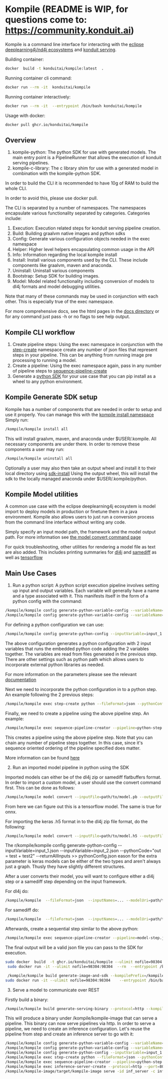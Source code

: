 # Kompile (README is WIP, for questions come to: https://community.konduit.ai)

Kompile  is a command line interface for interacting with 
the [eclipse deeplearning4j/nd4j ecosystems](https://github.com/eclipse/deeplearning4j) and [konduit serving](https://github.com/KonduitAI/konduit-serving).


Building container:
```bash
docker  build -t konduitai/kompile:latest  .
```

Running container cli command:
```bash
docker run --rm -it  konduitai/kompile
```

Running container interactively:
```bash
docker run --rm -it  --entrypoint /bin/bash konduitai/kompile
```


Usage with docker:
```bash
docker pull ghcr.io/konduitai/kompile
```

Overview
--------------

1. kompile-python: The python SDK for use with generated models. The main entry point is a PipelineRunner that allows the execution of konduit serving pipelines.
2. kompile-c-library: The c library shim for use with a generated model in combination with the kompile-python SDK.


In order to build the CLI it is recommended to have 10g of RAM to build the whole CLI.

In order to avoid this, please use docker pull.

The CLI is separated by a number of namespaces.
The namespaces encapsulate various functionality
separated by categories. Categories include:

1. Execution: Execution related steps for konduit serving pipeline creation.
2. Build: Building graalvm native images and python sdks
3. Config: Generate various configuration objects needed in the exec namespace
4. Helper: Higher level helpers encapsulating common usage in the API
5. Info: Information regarding the local kompile install
6. Install: Install various components used by the CLI. These include components like graalvm, maven and anaconda.
7. Uninstall: Uninstall various components
8. Bootstrap: Setup SDK for building images.
9. Model: Model related functionality including conversion of models to dl4j formats and model debugging utilities.


Note that many of these commands may be used in conjunction with each other.
This is especially true of the exec namespace.

For more comprehensive docs, see the html pages in the [docs directory](./docs)
or for any command just pass -h or no flags to see help output.


Kompile CLI workflow
-----------------------

1. Create pipeline steps: Using the exec namespace in conjunction with the [step-create](./docs/step-create.html) namespace create any number of json files that represent steps in your pipeline. This can be anything from running image pre processing to running a model.
2. Create a pipeline: Using the exec namespace again, pass in any number of pipeline steps to [sequence-pipeline-create](./docs/sequence-pipeline-creator.html)
3. Generate a [python SDK](./docs/generate-image-and-sdk.html) for your use case that you can pip install as a wheel to any python environment.


Kompile Generate SDK setup
-----------------------------

Kompile has a number of components that are needed in order to setup and use it properly.
You can manage this with the [kompile install namespace](./docs/kompile-install.html)
Simply run:
```bash
/kompile/kompile install all
```
This will install graalvm, maven, and anaconda under $USER/.kompile.
All necessary components are under there.
In order to remove these components a user may run:
```bash
/kompile/kompile uninstall all
```

Optionally a user may also then take an output wheel and install it to their local directory using [sdk-install](./docs/sdk-install.html)
Using the output wheel, this will install the sdk to the locally managed anaconda under $USER/.kompile/python.

Kompile Model utilities
---------------------------
A common use case with the eclipse deeplearning4j ecosystem
is model import to deploy models in production or finetune them in a
java environment. Kompile also allows users to just run a conversion process
from the command line interface without writing any code.

Simply specify an input model path, the framework and the model output path.
For more information see [the model convert command page](./docs/kompile-model-convert.html)

For quick troubleshooting, other utilities for rendering a model file as text are also added.
This includes printing summaries for [dl4j](./docs/kompile-model-dl4j-summary.html) and [samediff](./docs/samediff-summary.html)
as well as [tensorflow](./docs/)


Main Use Cases
--------------

1. Run a python script:
A python script execution pipeline involves setting up
input and output variables. Each variable will generally have a name
and a type associated with it. This manifests itself in the form of a python config with the command:
```bash
/kompile/kompile config generate-python-variable-config --variableName=test --pythonType=numpy.ndarray  --valueType=NDARRAY >> input_1.json
/kompile/kompile config generate-python-variable-config --variableName=test2 --pythonType=numpy.ndarray  --valueType=NDARRAY >> input_2.json
```

For defining a python configuration we can use:
```bash
/kompile/kompile config generate-python-config --inputVariable=input_1.json --inputVariable=input_2.json --pythonCode="out = test + test2" --returnAllInputs >> pythonConfig.json
```
The above configuration generates a python configuration with 2 input variables that runs the embedded python code adding the 2 variables together.
The variables are read from files generated in the previous step.
There are other settings such as python path which allows users to incorporate external python libraries as needed.

For more information on the parameters please see the relevant [documentation](./docs/generate-python-config.html)

Next we need to incorporate the python configuration in to a python step.
An example following the 2 previous steps:
```bash
/kompile/kompile exec step-create python --fileFormat=json --pythonConfig=pythonConfig.json >> python-step.json
```

Finally, we need to create a pipeline using the above pipeline step.
An example:
```bash
/kompile/kompile exec sequence-pipeline-creator --pipeline=python-step.json >> python-pipeline.json
```

This creates a pipeline using the above pipeline step. Note that you can chain any number of pipeline steps together.
In this case, since it's sequence oriented ordering of the pipeline specified does matter.

More information can be found [here](./docs/sequence-pipeline-creator.html)

2. Run an imported model pipeline in python using the SDK

Imported models can either be of the dl4j zip or samediff flatbuffers format.
In order to import a custom model, a user should use the convert command first.
This can be done as follows:

```bash
/kompile/kompile model convert --inputFile=path/to/model.pb --outputFile=path/to/outputmodel.fb
```
From here we can figure out this is a tensorflow model. The same is true for onnx.

For importing the keras .h5 format in to the dl4j zip file format, do the following:
```bash
/kompile/kompile model convert --inputFile=path/to/model.h5 --outputFile=path/to/outputmodel.zip --kerasNetworkType=sequential (or functional)
```
The r/kompile/kompile config generate-python-config --inputVariable=input_1.json --inputVariable=input_2.json --pythonCode="out = test + test2" --returnAllInputs >> pythonConfig.json
eason for the extra parameter is keras models can be either of the two types
and aren't always just a graph. Thusly they have slightly different structures.


After a user converts their model, you will want to configure either a dl4j step or a samediff step
depending on the input framework.

For dl4j do:
```bash
/kompile/kompile  --fileFormat=json  --inputNames=... --modelUri=path/to/model.zip --outputNames=...  >> model-step.json
```
For samediff do:
```bash
/kompile/kompile  --fileFormat=json  --inputNames=... --modelUri=path/to/model.fb --outputNames=...  >> model-step.json
```

Afterwards, create a sequential step similar to the above python:
```bash
/kompile/kompile exec sequence-pipeline-creator --pipeline=model-step.json
```

The final output will be a valid json file you can pass to the SDK for execution.
```bash
sudo docker  build  -t ghcr.io/konduitai/kompile --ulimit nofile=98304:98304   .
 sudo docker run -it --ulimit nofile=98304:98304  --rm  --entrypoint /bin/bash ghcr.io/konduitai/kompile

 /kompile/kompile build generate-image-and-sdk --kompilePrefix=/kompile --nativeImageFilesPath=/kompile/native-image/ --kompileCPath=/kompile/kompile-c-library/ --kompilePythonPath=/kompile/kompile-python --pythonExecutable=/root/.kompile/python/bin/python
sudo docker run -it --ulimit nofile=98304:98304    --entrypoint /bin/bash ghcr.io/konduitai/kompile

```

3. Serve a model to communicate over REST

Firstly build a binary: 
```bash
/kompile/kompile build generate-serving-binary --protocol=http --kompilePrefix=/kompile --nativeImageFilesPath=/kompile/native-image/

```

This will produce a binary under /kompile/kompile-image that can serve a pipeline.
This binary can now serve pipelines via http. In order to serve a pipeline, we need to create an inference configuration.
Let's reuse the pipeline from step  and create an inference server to go with it:
```bash
/kompile/kompile config generate-python-variable-config --variableName=test --pythonType=numpy.ndarray  --valueType=NDARRAY >> input_1.json
/kompile/kompile config generate-python-variable-config --variableName=test2 --pythonType=numpy.ndarray  --valueType=NDARRAY >> input_2.json
/kompile/kompile config generate-python-config --inputVariable=input_1.json --inputVariable=input_2.json --pythonCode="out = test + test2" --returnAllInputs >> pythonConfig.json
/kompile/kompile exec step-create python --fileFormat=json --pythonConfig=pythonConfig.json >> python-step.json
/kompile/kompile exec sequence-pipeline-creator --pipeline=python-step.json >> python-pipeline.json
/kompile/kompile exec inference-server-create --protocol=http --port=8080 --pipeline=python-pipeline.json >> inference-server.json
/kompile/kompile-image/target/kompile-image serve -id inf_server -c inference-server.json
```
```json

```
